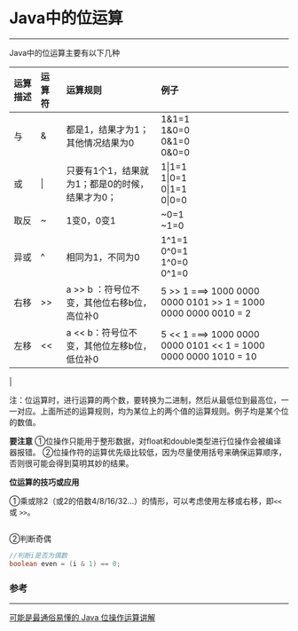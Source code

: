 # Java中的位运算

---

Java中的位运算主要有以下几种

| 运算描述 | 运算符 | 运算规则 | 例子 |
| :--- | :--- | :--- | :--- |
| 与 | & | 都是1，结果才为1；其他情况结果为0 | 1&1=1<br>1&0=0<br>0&1=0<br>0&0=0 |
| 或 | \| | 只要有1个1，结果就为1；都是0的时候，结果才为0； | 1\|1=1<br>1\|0=1<br>0\|1=1<br>0\|0=0 |
| 取反 | ~ | 1变0，0变1 | ~0=1<br>~1=0 |
| 异或 | ^ | 相同为1，不同为0 | 1^1=1<br>0^0=1<br>1^0=0<br>0^1=0 |
| 右移 | &gt;&gt; | a &gt;&gt; b ：符号位不变，其他位右移b位，高位补0 |  5 >> 1 ===>  1000 0000 0000 0101 >> 1  = 1000 0000 0000 0010 = 2<br>|
| 左移 |<<  |a << b：符号位不变，其他位左移b位，低位补0  | 5 << 1 ===>  1000 0000 0000 0101 << 1  = 1000 0000 0000 1010 = 10
|

注：位运算时，进行运算的两个数，要转换为二进制，然后从最低位到最高位，一一对应。上面所述的运算规则，均为某位上的两个值的运算规则。例子均是某个位的数值。

**要注意**
①位操作只能用于整形数据，对float和double类型进行位操作会被编译器报错。
②位操作符的运算优先级比较低，因为尽量使用括号来确保运算顺序，否则很可能会得到莫明其妙的结果。

**位运算的技巧或应用**

①乘或除2（或2的倍数4/8/16/32...）的情形，可以考虑使用左移或右移，即`<<`或 `>>`。
```

```


②判断奇偶
```java
//判断i是否为偶数
boolean even = (i & 1) == 0;

```




### 参考
---
[可能是最通俗易懂的 Java 位操作运算讲解](https://juejin.im/entry/58f9b6118d6d8100588060d6)